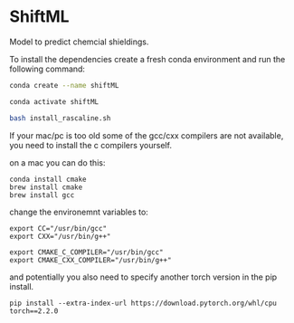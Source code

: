 # ShiftML
Model to predict chemcial shieldings.

To install the dependencies create a fresh conda environment and run the following command:

```bash
conda create --name shiftML

conda activate shiftML

bash install_rascaline.sh
```

If your mac/pc is too old some of the gcc/cxx compilers are not available, you need to install the c compilers yourself.

on a mac you can do this:
```
conda install cmake
brew install cmake
brew install gcc
```
change the environemnt variables to:

```
export CC="/usr/bin/gcc"
export CXX="/usr/bin/g++"

export CMAKE_C_COMPILER="/usr/bin/gcc"
export CMAKE_CXX_COMPILER="/usr/bin/g++"
```

and potentially you also need to specify another torch version in the pip install.

```
pip install --extra-index-url https://download.pytorch.org/whl/cpu torch==2.2.0
```

